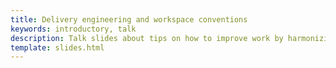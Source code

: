 ```yaml
---
title: Delivery engineering and workspace conventions
keywords: introductory, talk
description: Talk slides about tips on how to improve work by harmonizing developer workspace
template: slides.html
---
```

<style>
@import url("slides.css");
</style>
